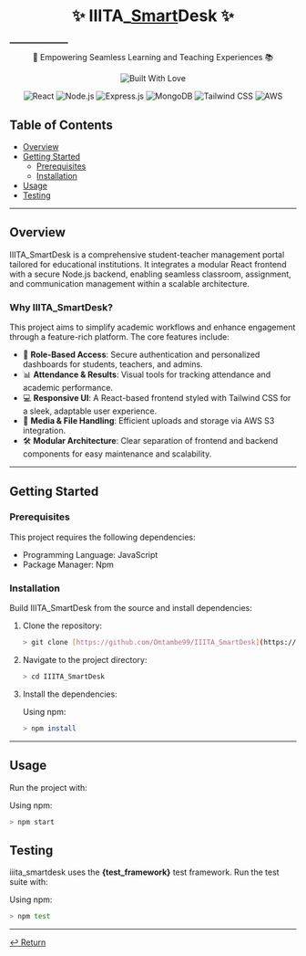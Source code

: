 # <p align="center">✨ IIITA_<ins>Smart</ins>Desk ✨</p>

<p align="center">
<hr style="border: 1px solid #8c8b8b; width:20%;">
</p>

<p align="center">🚀 Empowering Seamless Learning and Teaching Experiences 📚</p>

<p align="center">
  <img src="https://img.shields.io/badge/Built%20With-❤️%20Love-ff69b4?style=for-the-badge" alt="Built With Love">
</p>

<p align="center">
  <img src="https://img.shields.io/badge/React-%2320232a.svg?style=for-the-badge&logo=react&logoColor=%2361DAFB" alt="React">
  <img src="https://img.shields.io/badge/Node.js-%23339933.svg?style=for-the-badge&logo=nodedotjs&logoColor=white" alt="Node.js">
  <img src="https://img.shields.io/badge/Express.js-%23000000.svg?style=for-the-badge&logo=express&logoColor=white" alt="Express.js">
  <img src="https://img.shields.io/badge/MongoDB-%234EA94B.svg?style=for-the-badge&logo=mongodb&logoColor=white" alt="MongoDB">
  <img src="https://img.shields.io/badge/tailwindcss-%2338B2AC.svg?style=for-the-badge&logo=tailwind-css&logoColor=white" alt="Tailwind CSS">
  <img src="https://img.shields.io/badge/Amazon_AWS-%23FF9900.svg?style=for-the-badge&logo=amazonaws&logoColor=white" alt="AWS">
</p>

## Table of Contents
- [Overview](#overview)
- [Getting Started](#getting-started)
  - [Prerequisites](#prerequisites)
  - [Installation](#installation)
- [Usage](#usage)
- [Testing](#testing)

---

## Overview
IIITA_SmartDesk is a comprehensive student-teacher management portal tailored for educational institutions. It integrates a modular React frontend with a secure Node.js backend, enabling seamless classroom, assignment, and communication management within a scalable architecture.

### Why IIITA_SmartDesk?
This project aims to simplify academic workflows and enhance engagement through a feature-rich platform. The core features include:

- 🔑 **Role-Based Access**: Secure authentication and personalized dashboards for students, teachers, and admins.
- 📊 **Attendance & Results**: Visual tools for tracking attendance and academic performance.
- 💻 **Responsive UI**: A React-based frontend styled with Tailwind CSS for a sleek, adaptable user experience.
- 📂 **Media & File Handling**: Efficient uploads and storage via AWS S3 integration.
- 🛠️ **Modular Architecture**: Clear separation of frontend and backend components for easy maintenance and scalability.

---

## Getting Started

### Prerequisites
This project requires the following dependencies:
* Programming Language: JavaScript
* Package Manager: Npm

### Installation
Build IIITA_SmartDesk from the source and install dependencies:

1.  Clone the repository:
    ```sh
    > git clone [https://github.com/Omtambe99/IIITA_SmartDesk](https://github.com/Omtambe99/IIITA_SmartDesk)
    ```
2.  Navigate to the project directory:
    ```sh
    > cd IIITA_SmartDesk
    ```
3.  Install the dependencies:

    Using npm:
    ```sh
    > npm install
    ```

---

## Usage
Run the project with:

Using npm:
```sh
> npm start
```

## Testing
iiita_smartdesk uses the **{test_framework}** test framework. Run the test suite with:

Using npm:
```sh
> npm test
```

---
<p align="left"><a href="#">↩️ Return</a></p>
